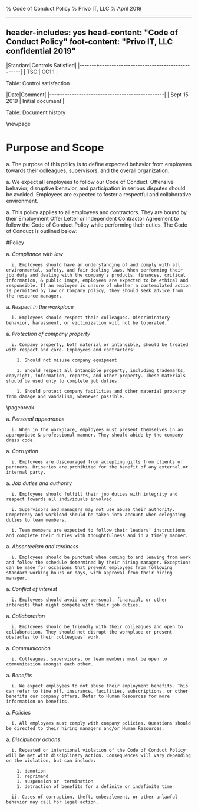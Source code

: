 % Code of Conduct Policy
% Privo IT, LLC
% April 2019

---
header-includes: yes
head-content: "Code of Conduct Policy"
foot-content: "Privo IT, LLC confidential 2019"
---

|Standard|Controls Satisfied|
|-------+--------------------------------------------|
| TSC | CC1.1 |

Table: Control satisfaction


|Date|Comment|
|---+--------------------------------------------|
| Sept 15 2019 | Initial document |

Table: Document history


\newpage


# Purpose and Scope

  a. The purpose of this policy is to define expected behavior from employees towards their colleagues, supervisors, and the overall organization. 

  a. We expect all employees to follow our Code of Conduct. Offensive behavior, disruptive behavior, and participation in serious disputes should be avoided. Employees are expected to foster a respectful and collaborative environment. 

  a. This policy applies to all employees and contractors. They are bound by their Employment Offer Letter or Independent Contractor Agreement to follow the Code of Conduct Policy while performing their duties. The Code of Conduct is outlined below: 

#Policy

  a. *Compliance with law*
      
      i. Employees should have an understanding of and comply with all environmental, safety, and fair dealing laws. When performing their job duty and dealing with the company’s products, finances, critical information, & public image, employees are expected to be ethical and responsible. If an employee is unsure of whether a contemplated action is permitted by law or Company policy, they should seek advice from the resource manager.  

  a. *Respect in the workplace*

      i. Employees should respect their colleagues. Discriminatory behavior, harassment, or victimization will not be tolerated. 

  a. *Protection of company property*

      i. Company property, both material or intangible, should be treated with respect and care. Employees and contractors: 
      
        1. Should not misuse company equipment 
      
        1. Should respect all intangible property, including trademarks, copyright, information, reports, and other property. These materials should be used only to complete job duties. 

        1. Should protect company facilities and other material property from damage and vandalism, whenever possible. 

\pagebreak 

  a. *Personal appearance*

      i. When in the workplace, employees must present themselves in an appropriate & professional manner. They should abide by the company dress code. 

  a. *Corruption*

      i. Employees are discouraged from accepting gifts from clients or partners. Briberies are prohibited for the benefit of any external or internal party. 

  a. *Job duties and authority*

      i. Employees should fulfill their job duties with integrity and respect towards all individuals involved. 

      i. Supervisors and managers may not use abuse their authority. Competency and workload should be taken into account when delegating duties to team members. 

      i. Team members are expected to follow their leaders’ instructions and complete their duties with thoughtfulness and in a timely manner. 

  a. *Absenteeism and tardiness*

      i. Employees should be punctual when coming to and leaving from work and follow the schedule determined by their hiring manager. Exceptions can be made for occasions that prevent employees from following standard working hours or days, with approval from their hiring manager. 

  a. *Conflict of interest*

      i. Employees should avoid any personal, financial, or other interests that might compete with their job duties. 

  a. *Collaboration*

      i. Employees should be friendly with their colleagues and open to collaboration. They should not disrupt the workplace or present obstacles to their colleagues’ work. 

  a. *Communication*

      i. Colleagues, supervisors, or team members must be open to communication amongst each other. 

  a. *Benefits*

      i. We expect employees to not abuse their employment benefits. This can refer to time off, insurance, facilities, subscriptions, or other benefits our company offers. Refer to Human Resources for more information on benefits. 

  a. *Policies*

      i. All employees must comply with company policies. Questions should be directed to their hiring managers and/or Human Resources. 

  a. *Disciplinary actions*

      i. Repeated or intentional violation of the Code of Conduct Policy will be met with disciplinary action. Consequences will vary depending on the violation, but can include:  

        1. demotion
        1. reprimand
        1. suspension or  termination 
        1. detraction of benefits for a definite or indefinite time

      ii. Cases of corruption, theft, embezzlement, or other unlawful behavior may call for legal action. 








